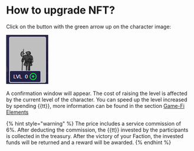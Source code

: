 # How to upgrade NFT?
Click on the button with the green arrow up on the character image:

![NFT For Upgrade](../.content/img/tutorials/nft_for_upgrade.png)

A confirmation window will appear. The cost of raising the level is affected by the current level of 
the character. You can speed up the level increased by spending {{tt}}, more information can be found in 
the section [Game-Fi Elements](http://TBD.com)

{% hint style="warning" %}
The price includes a service commission of 6%. After deducting the commission, the {{tt}} invested by the 
participants is collected in the treasury. After the victory of your Faction, the invested funds will be 
returned and a reward will be awarded.
{% endhint %}